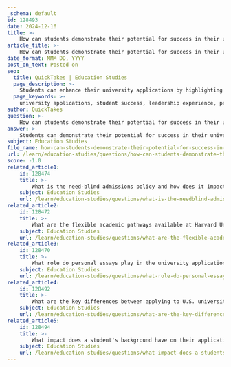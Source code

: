 ```yaml
---
_schema: default
id: 128493
date: 2024-12-16
title: >-
    How can students demonstrate their potential for success in their university applications?
article_title: >-
    How can students demonstrate their potential for success in their university applications?
date_format: MMM DD, YYYY
post_on_text: Posted on
seo:
  title: QuickTakes | Education Studies
  page_description: >-
    Students can enhance their university applications by highlighting leadership roles, crafting personal essays, securing strong letters of recommendation, maintaining academic performance, showcasing diverse experiences, creating organized portfolios for creative fields, and strategically planning their applications.
  page_keywords: >-
    university applications, student success, leadership experience, personal essays, letters of recommendation, academic performance, diverse experiences, organized portfolio, application planning, compelling case
author: QuickTakes
question: >-
    How can students demonstrate their potential for success in their university applications?
answer: >-
    Students can demonstrate their potential for success in their university applications through several key strategies and components:\n\n1. **Leadership Experience**: Colleges highly value leadership as it indicates a student's ability to take initiative and contribute positively to the campus community. Students should highlight their leadership roles in extracurricular activities, community service, or work experiences. This can be done by detailing specific contributions and the impact of their leadership on others.\n\n2. **Personal Essays**: The personal statement is a critical component of university applications. It provides students with an opportunity to showcase their individuality, values, and motivations. A well-crafted personal essay should include a compelling introduction, reflective body paragraphs that illustrate personal growth, and a conclusion that ties back to how these experiences will contribute to their success in college. This essay allows admissions committees to see beyond grades and test scores, offering insight into the applicant's character and aspirations.\n\n3. **Letters of Recommendation**: Strong letters of recommendation can provide valuable perspectives on a student's abilities and potential. These letters should come from individuals who know the student well and can speak to their strengths, work ethic, and character. A good recommendation can reinforce the applicant's narrative and highlight their readiness for university-level challenges.\n\n4. **Academic Performance**: While personal qualities are essential, academic achievements, including transcripts and standardized test scores, remain important indicators of a student's potential for success. Students should aim to maintain strong grades and take challenging courses that reflect their interests and capabilities.\n\n5. **Diverse Experiences**: Students should showcase a variety of experiences that reflect their unique backgrounds and perspectives. This can include involvement in different cultural, social, or academic activities that demonstrate adaptability, resilience, and a willingness to learn from diverse environments.\n\n6. **Organized Portfolio**: For students in creative fields, an organized and professional portfolio that showcases a range of projects can effectively demonstrate skills and creativity. Including a bio section that discusses career goals and relevant experiences can help reviewers see the applicant's potential more clearly.\n\n7. **Strategic Application Planning**: A strong application strategy involves careful planning and organization. Students should research universities to understand their specific requirements and tailor their applications accordingly. This includes managing deadlines, ensuring all components are complete, and presenting a cohesive narrative across all application materials.\n\nBy focusing on these areas, students can effectively demonstrate their potential for success and make a compelling case for their admission to top universities.
subject: Education Studies
file_name: how-can-students-demonstrate-their-potential-for-success-in-their-university-applications.md
url: /learn/education-studies/questions/how-can-students-demonstrate-their-potential-for-success-in-their-university-applications
score: -1.0
related_article1:
    id: 128474
    title: >-
        What is the need-blind admissions policy and how does it impact financial aid accessibility?
    subject: Education Studies
    url: /learn/education-studies/questions/what-is-the-needblind-admissions-policy-and-how-does-it-impact-financial-aid-accessibility
related_article2:
    id: 128472
    title: >-
        What are the flexible academic pathways available at Harvard University?
    subject: Education Studies
    url: /learn/education-studies/questions/what-are-the-flexible-academic-pathways-available-at-harvard-university
related_article3:
    id: 128470
    title: >-
        What role do personal essays play in the university application process?
    subject: Education Studies
    url: /learn/education-studies/questions/what-role-do-personal-essays-play-in-the-university-application-process
related_article4:
    id: 128492
    title: >-
        What are the key differences between applying to U.S. universities and universities in other countries?
    subject: Education Studies
    url: /learn/education-studies/questions/what-are-the-key-differences-between-applying-to-us-universities-and-universities-in-other-countries
related_article5:
    id: 128494
    title: >-
        What impact does a student's background have on their application to top universities?
    subject: Education Studies
    url: /learn/education-studies/questions/what-impact-does-a-students-background-have-on-their-application-to-top-universities
---
```


&nbsp;